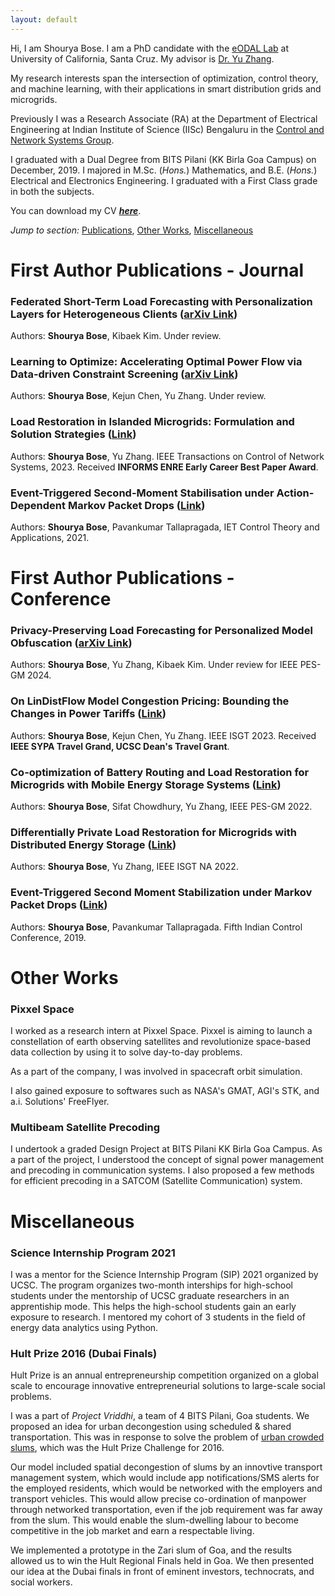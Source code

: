 ```yaml
---
layout: default
---
```


Hi, I am Shourya Bose. I am a PhD candidate with the [eODAL Lab](https://people.ucsc.edu/~yzhan419/group.html) at University of California, Santa Cruz. My advisor is [Dr. Yu Zhang](https://people.ucsc.edu/~yzhan419). 

My research interests span the intersection of optimization, control theory, and machine learning, with their applications in smart distribution grids and microgrids.

Previously I was a Research Associate (RA) at the Department of Electrical Engineering
at Indian Institute of Science (IISc) Bengaluru in the [Control and Network Systems Group](http://www.ee.iisc.ac.in/people/faculty/pavant/group.html).

I graduated with a Dual Degree from BITS Pilani (KK Birla Goa Campus) on December, 2019. I majored in M.Sc. (_Hons._) Mathematics, and B.E. (_Hons._) Electrical and
Electronics Engineering. I graduated with a First Class grade in both the subjects.

You can download my CV [_**here**_](./shourya_bose_curr_vitae.pdf).

_Jump to section:_ [Publications](#publications), [Other Works](#other-works), [Miscellaneous](#miscellaneous)

# First Author Publications - Journal



### Federated Short-Term Load Forecasting with Personalization Layers for Heterogeneous Clients ([arXiv Link](https://arxiv.org/abs/2309.13194))

Authors: **Shourya Bose**, Kibaek Kim. Under review.

### Learning to Optimize: Accelerating Optimal Power Flow via Data-driven Constraint Screening ([arXiv Link](https://arxiv.org/abs/2312.0727))

Authors: **Shourya Bose**, Kejun Chen, Yu Zhang. Under review.

### Load Restoration in Islanded Microgrids: Formulation and Solution Strategies ([Link](https://ieeexplore.ieee.org/document/10334063))

Authors: **Shourya Bose**, Yu Zhang. IEEE Transactions on Control of Network Systems, 2023. Received **INFORMS ENRE Early Career Best Paper Award**.

### Event-Triggered Second-Moment Stabilisation under Action-Dependent Markov Packet Drops ([Link](https://ietresearch.onlinelibrary.wiley.com/doi/full/10.1049/cth2.12094))

Authors: **Shourya Bose**, Pavankumar Tallapragada, IET Control Theory and Applications, 2021.


# First Author Publications - Conference



### Privacy-Preserving Load Forecasting for Personalized Model Obfuscation ([arXiv Link](https://arxiv.org/abs/2312.0727))

Authors: **Shourya Bose**, Yu Zhang, Kibaek Kim. Under review for IEEE PES-GM 2024.

### On LinDistFlow Model Congestion Pricing: Bounding the Changes in Power Tariffs ([Link](https://ieeexplore.ieee.org/document/10228016))

Authors: **Shourya Bose**, Kejun Chen, Yu Zhang. IEEE ISGT 2023. Received **IEEE SYPA Travel Grand, UCSC Dean's Travel Grant**.

### Co-optimization of Battery Routing and Load Restoration for Microgrids with Mobile Energy Storage Systems ([Link](https://ieeexplore.ieee.org/document/9916865))

Authors: **Shourya Bose**, Sifat Chowdhury, Yu Zhang, IEEE PES-GM 2022.

### Differentially Private Load Restoration for Microgrids with Distributed Energy Storage ([Link](https://ieeexplore.ieee.org/document/9817475))

Authors: **Shourya Bose**, Yu Zhang, IEEE ISGT NA 2022.

### Event-Triggered Second Moment Stabilization under Markov Packet Drops ([Link](https://ieeexplore.ieee.org/document/8715576))

Authors: **Shourya Bose**, Pavankumar Tallapragada. Fifth Indian Control Conference, 2019.

# Other Works

### Pixxel Space

I worked as a research intern at Pixxel Space. Pixxel is aiming to launch a constellation of earth observing satellites and revolutionize space-based data collection by using it to solve day-to-day problems.

As a part of the company, I was involved in spacecraft orbit simulation.

I also gained exposure to softwares such as NASA's GMAT, AGI's STK, and a.i. Solutions' FreeFlyer.

### Multibeam Satellite Precoding

I undertook a graded Design Project at BITS Pilani KK Birla Goa Campus. As a part of
the project, I understood the concept of signal power management and precoding in communication systems. I also proposed a few methods for efficient
precoding in a SATCOM (Satellite Communication) system.

# Miscellaneous

### Science Internship Program 2021

I was a mentor for the Science Internship Program (SIP) 2021 organized by UCSC. The program organizes two-month interships for high-school students under the mentorship of UCSC graduate researchers in an apprentiship mode. This helps the high-school students gain an early exposure to research. I mentored my cohort of 3 students in the field of energy data analytics using Python.

### Hult Prize 2016 (Dubai Finals)

Hult Prize is an annual entrepreneurship competition organized on a global scale to encourage innovative entrepreneurial solutions to large-scale social problems.

I was a part of _Project Vriddhi_, a team of 4 BITS Pilani, Goa students. We proposed an idea for urban decongestion using scheduled & shared transportation.
This was in response to solve the problem of [urban crowded slums](http://www.hultprize.org/wp-content/uploads/2017/07/Hult-Prize-2016-Case-Study_FINAL.compressed.pdf),
which was the Hult Prize Challenge for 2016. 

Our model included spatial decongestion of slums by an innovtive transport management system, which would include app notifications/SMS alerts for the employed residents,
which would be networked with the employers and transport vehicles. This would allow precise co-ordination of manpower through networked transportation, even if the 
job requirement was far away from the slum. This would enable the slum-dwelling labour to become competitive in the job market and earn a respectable living.

We implemented a prototype in the Zari slum of Goa, and the results allowed us to win the Hult Regional Finals held in Goa. We then presented our idea at the Dubai finals
in front of eminent investors, technocrats, and social workers.